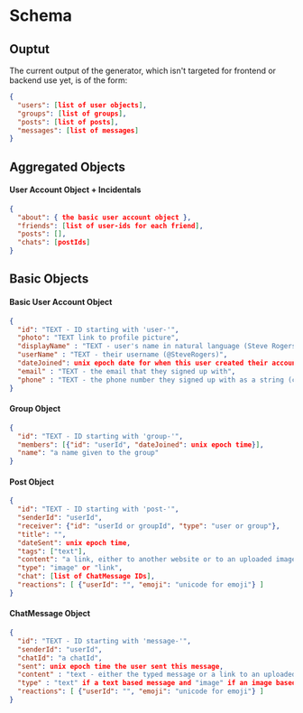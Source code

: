 # Schema

## Ouptut
The current output of the generator, which isn't targeted for frontend or backend use yet, is of the form:
```json
{
  "users": [list of user objects],
  "groups": [list of groups],
  "posts": [list of posts],
  "messages": [list of messages]
}
```

## Aggregated Objects

#### User Account Object + Incidentals
```json
{
  "about": { the basic user account object },
  "friends": [list of user-ids for each friend],
  "posts": [],
  "chats": [postIds]
}
```


## Basic Objects

#### Basic User Account Object
```json
{
  "id": "TEXT - ID starting with 'user-'",
  "photo": "TEXT link to profile picture",
  "displayName" : "TEXT - user's name in natural language (Steve Rogers)",
  "userName" : "TEXT - their username (@SteveRogers)",
  "dateJoined": unix epoch date for when this user created their account,
  "email" : "TEXT - the email that they signed up with",
  "phone" : "TEXT - the phone number they signed up with as a string (could be blank)",
}
```

#### Group Object
```json
{
  "id": "TEXT - ID starting with 'group-'",
  "members": [{"id": "userId", "dateJoined": unix epoch time}],
  "name": "a name given to the group"
}
```


#### Post Object
```json
{
  "id": "TEXT - ID starting with 'post-'",
  "senderId": "userId",
  "receiver": {"id": "userId or groupId", "type": "user or group"},
  "title": "",
  "dateSent": unix epoch time,
  "tags": ["text"],
  "content": "a link, either to another website or to an uploaded image",
  "type": "image" or "link",
  "chat": [list of ChatMessage IDs],
  "reactions": [ {"userId": "", "emoji": "unicode for emoji"} ]
}
```


#### ChatMessage Object
```json
{
  "id": "TEXT - ID starting with 'message-'",
  "senderId": "userId",
  "chatId": "a chatId",
  "sent": unix epoch time the user sent this message,
  "content" : "text - either the typed message or a link to an uploaded image (if the user sent an image)",
  "type" : "text" if a text based message and "image" if an image based message,
  "reactions": [ {"userId": "", "emoji": "unicode for emoji"} ]
}
```
